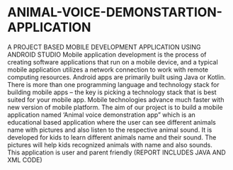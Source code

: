 # ANIMAL-VOICE-DEMONSTARTION-APPLICATION
A PROJECT BASED MOBILE DEVELOPMENT APPLICATION USING ANDROID STUDIO
Mobile application development is the process of creating software applications that run on a mobile device, and a typical mobile application utilizes a network connection to work with remote computing resources.
 Android apps are primarily built using Java or Kotlin. 
 There is more than one programming language and technology stack for building mobile apps – the key is picking a technology stack that is best suited for your mobile app.
  Mobile technologies advance much faster with new version of mobile platform.
The aim of our project is to build a mobile application named ‘Animal voice demonstration app” which is an educational based application where the user can see different animals name with pictures and also listen to the respective animal sound. 
It is developed for kids to learn different animals name and their sound.
The pictures will help kids recognized animals with name and also sounds.  
This application is user and parent friendly
(REPORT INCLUDES JAVA AND XML CODE)
